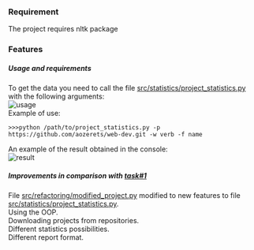 ### Requirement
The project requires nltk package<br>

### Features <br>
##### Usage and requirements
To get the data you need to call the file [src/statistics/project_statistics.py](src/statistics/project_statistics.py) with the following arguments:<br>
![usage](https://github.com/aozerets/web-dev/blob/master/share/options.jpg)<br>
Example of use:<br>
```
>>>python /path/to/project_statistics.py -p https://github.com/aozerets/web-dev.git -w verb -f name
```
An example of the result obtained in the console:<br>
![result](https://github.com/aozerets/web-dev/blob/master/share/result.jpg)<br>
##### Improvements in comparison with [task#1](#code-refactoring)
File [src/refactoring/modified_project.py](src/refactoring/modified_project.py) modified to new features to file [src/statistics/project_statistics.py](src/statistics/project_statistics.py).<br>
Using the OOP.<br>
Downloading projects from repositories.<br>
Different statistics possibilities.<br>
Different report format.<br>
